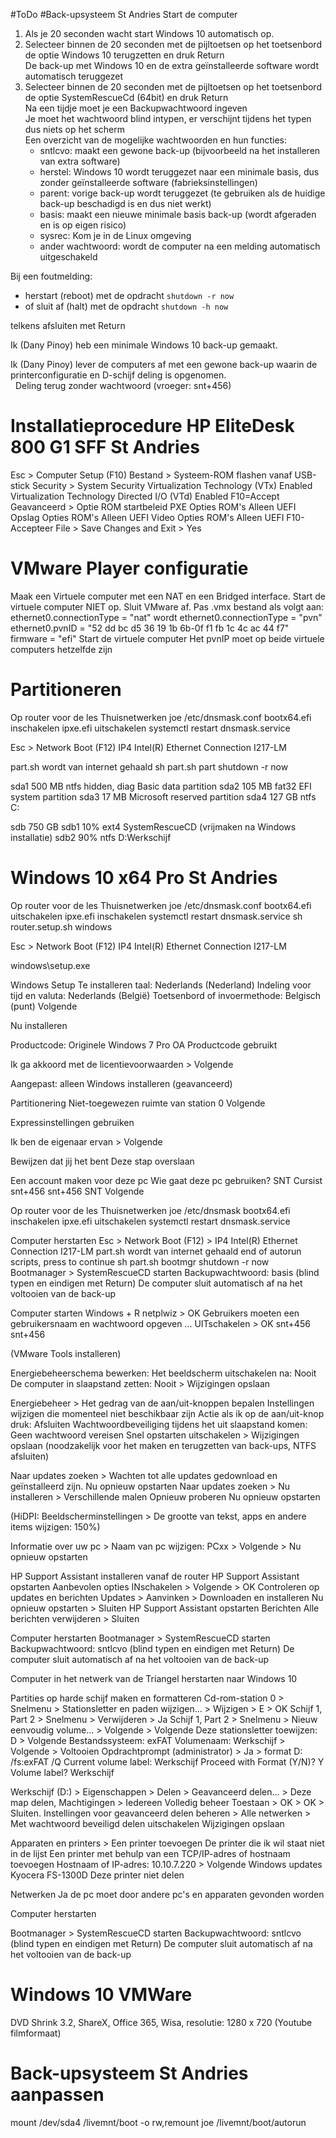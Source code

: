 #ToDo
#Back-upsysteem St Andries
Start de computer

1. Als je 20 seconden wacht start Windows 10 automatisch op.
2. Selecteer binnen de 20 seconden met de pijltoetsen op het toetsenbord de optie Windows 10 terugzetten en druk Return</br>
De back-up met Windows 10 en de extra geïnstalleerde software wordt automatisch teruggezet
3. Selecteer binnen de 20 seconden met de pijltoetsen op het toetsenbord de optie SystemRescueCd (64bit) en druk Return</br>
  Na een tijdje moet je een Backupwachtwoord ingeven</br>
  Je moet het wachtwoord blind intypen, er verschijnt tijdens het typen dus niets op het scherm</br>
  Een overzicht van de mogelijke wachtwoorden en hun functies:
    * sntlcvo: maakt een gewone back-up (bijvoorbeeld na het installeren van extra software)
    * herstel: Windows 10 wordt teruggezet naar een minimale basis, dus zonder geïnstalleerde software (fabrieksinstellingen)
    * parent: vorige back-up wordt teruggezet (te gebruiken als de huidige back-up beschadigd is en dus niet werkt)
    * basis: maakt een nieuwe minimale basis back-up (wordt afgeraden en is op eigen risico)
    * sysrec: Kom je in de Linux omgeving
    * ander wachtwoord: wordt de computer na een melding automatisch uitgeschakeld

Bij een foutmelding:
  * herstart (reboot) met de opdracht
    `shutdown -r now`
  * of sluit af (halt) met de opdracht
    `shutdown -h now`

  telkens afsluiten met Return
    
Ik (Dany Pinoy) heb een minimale Windows 10 back-up gemaakt.

Ik (Dany Pinoy) lever de computers af met een gewone back-up waarin de printerconfiguratie en D-schijf deling is opgenomen.</br>
&nbsp;&nbsp;Deling terug zonder wachtwoord (vroeger: snt+456)

# Installatieprocedure HP EliteDesk 800 G1 SFF St Andries
Esc > Computer Setup (F10)
Bestand > Systeem-ROM flashen
  vanaf USB-stick
Security > System Security
  Virtualization Technology (VTx) Enabled
  Virtualization Technology Directed I/O (VTd) Enabled
  F10=Accept
Geavanceerd > Optie ROM startbeleid
  PXE Opties ROM's Alleen UEFI
  Opslag Opties ROM's Alleen UEFI
  Video Opties ROM's Alleen UEFI
  F10-Accepteer
File > Save Changes and Exit > Yes

VMware Player configuratie
==========================
Maak een Virtuele computer met een NAT en een Bridged interface.
Start de virtuele computer NIET op.
Sluit VMware af.
Pas .vmx bestand als volgt aan:
  ethernet0.connectionType = "nat"
wordt
  ethernet0.connectionType = "pvn"
  ethernet0.pvnID = "52 dd bc d5 36 19 1b 6b-0f f1 fb 1c 4c ac 44 f7"
firmware = "efi"
Start de virtuele computer
Het pvnIP moet op beide virtuele computers hetzelfde zijn

Partitioneren
=============
Op router voor de les Thuisnetwerken
  joe /etc/dnsmask.conf
    bootx64.efi inschakelen
    ipxe.efi uitschakelen
  systemctl restart dnsmask.service

Esc > Network Boot (F12)
  IP4 Intel(R) Ethernet Connection I217-LM

  part.sh wordt van internet gehaald
  sh part.sh part
  shutdown -r now

sda1	500 MB	ntfs    hidden, diag            Basic data partition
sda2	105 MB	fat32	EFI system partition
sda3	17 MB		Microsoft reserved partition
sda4    127 GB  ntfs    C:

sdb	750 GB
sdb1	10%	ext4	SystemRescueCD	(vrijmaken na Windows installatie)
sdb2	90%	ntfs	D:Werkschijf	

Windows 10 x64 Pro St Andries
=============================
Op router voor de les Thuisnetwerken
  joe /etc/dnsmask.conf
    bootx64.efi uitschakelen
    ipxe.efi inschakelen
  systemctl restart dnsmask.service
  sh router.setup.sh windows

Esc > Network Boot (F12)
  IP4 Intel(R) Ethernet Connection I217-LM

windows\setup.exe

Windows Setup
  Te installeren taal: Nederlands (Nederland)
  Indeling voor tijd en valuta: Nederlands (België)
  Toetsenbord of invoermethode: Belgisch (punt)
  Volgende
  
  Nu installeren
  
  Productcode: Originele Windows 7 Pro OA Productcode gebruikt
  
  Ik ga akkoord met de licentievoorwaarden > Volgende
  
  Aangepast: alleen Windows installeren (geavanceerd)
  
Partitionering
  Niet-toegewezen ruimte van station 0
    Volgende

Expressinstellingen gebruiken

Ik ben de eigenaar ervan > Volgende

Bewijzen dat jij het bent
  Deze stap overslaan
					      
Een account maken voor deze pc
  Wie gaat deze pc gebruiken? SNT Cursist
  snt+456
  snt+456
  SNT
  Volgende

Op router voor de les Thuisnetwerken
  joe /etc/dnsmask
    bootx64.efi inschakelen
    ipxe.efi uitschakelen
  systemctl restart dnsmask.service

Computer herstarten
Esc > Network Boot (F12) > IP4 Intel(R) Ethernet Connection I217-LM
  part.sh wordt van internet gehaald
  end of autorun scripts, press <Enter> to continue
  sh part.sh bootmgr
  shutdown -r now
Bootmanager > SystemRescueCD starten
  Backupwachtwoord: basis (blind typen en eindigen met Return)
  De computer sluit automatisch af na het voltooien van de back-up

Computer starten
Windows + R
  netplwiz > OK
  Gebruikers moeten een gebruikersnaam en wachtwoord opgeven ... UITschakelen > OK
  snt+456
  snt+456

(VMware Tools installeren)
  
Energiebeheerschema bewerken: 
  Het beeldscherm uitschakelen na: Nooit
  De computer in slaapstand zetten: Nooit > Wijzigingen opslaan

Energiebeheer > Het gedrag van de aan/uit-knoppen bepalen
  Instellingen wijzigen die momenteel niet beschikbaar zijn
  Actie als ik op de aan/uit-knop druk: Afsluiten
  Wachtwoordbeveiliging tijdens het uit slaapstand komen: Geen wachtwoord vereisen
  Snel opstarten uitschakelen > Wijzigingen opslaan (noodzakelijk voor het maken en terugzetten van back-ups, NTFS afsluiten)

Naar updates zoeken > Wachten tot alle updates gedownload en geïnstalleerd zijn.
  Nu opnieuw opstarten
Naar updates zoeken > Nu installeren > Verschillende malen Opnieuw proberen
  Nu opnieuw opstarten
  
(HiDPI: Beeldscherminstellingen > De grootte van tekst, apps en andere items wijzigen: 150%)

Informatie over uw pc > Naam van pc wijzigen: PCxx > Volgende > Nu opnieuw opstarten

HP Support Assistant installeren vanaf de router
HP Support Assistant opstarten
  Aanbevolen opties INschakelen > Volgende > OK
  Controleren op updates en berichten
  Updates > Aanvinken > Downloaden en installeren
  Nu opnieuw opstarten > Sluiten
HP Support Assistant opstarten
  Berichten
    Alle berichten verwijderen > Sluiten

Computer herstarten
Bootmanager > SystemRescueCD starten
  Backupwachtwoord: sntlcvo (blind typen en eindigen met Return)
  De computer sluit automatisch af na het voltooien van de back-up

Computer in het netwerk van de Triangel herstarten naar Windows 10

Partities op harde schijf maken en formatteren
	Cd-rom-station 0 > Snelmenu > Stationsletter en paden wijzigen... > Wijzigen > E > OK
	Schijf 1, Part 2 > Snelmenu > Verwijderen > Ja
	Schijf 1, Part 2 > Snelmenu > Nieuw eenvoudig volume... > Volgende > Volgende
		Deze stationsletter toewijzen: D > Volgende
		Bestandssysteem: exFAT
		Volumenaam: Werkschijf > Volgende > Voltooien
Opdrachtprompt (administrator) > Ja > format D: /fs:exFAT /Q
  Current volume label: Werkschijf
  Proceed with Format (Y/N)? Y
  Volume label? Werkschijf
  
Werkschijf (D:) > Eigenschappen > Delen > Geavanceerd delen... > Deze map delen, Machtigingen > Iedereen Volledig beheer Toestaan > OK > OK > Sluiten.
Instellingen voor geavanceerd delen beheren > Alle netwerken > Met wachtwoord beveiligd delen uitschakelen
  Wijzigingen opslaan

Apparaten en printers > Een printer toevoegen
  De printer die ik wil staat niet in de lijst
  Een printer met behulp van een TCP/IP-adres of hostnaam toevoegen
  Hostnaam of IP-adres: 10.10.7.220 > Volgende
  Windows updates
  Kyocera FS-1300D
  Deze printer niet delen

Netwerken
  Ja de pc moet door andere pc's en apparaten gevonden worden

Computer herstarten

Bootmanager > SystemRescueCD starten
  Backupwachtwoord: sntlcvo (blind typen en eindigen met Return)
  De computer sluit automatisch af na het voltooien van de back-up

Windows 10 VMWare
=================
DVD Shrink 3.2, ShareX, Office 365, Wisa, resolutie: 1280 x 720 (Youtube filmformaat)

Back-upsysteem St Andries aanpassen
===================================
mount /dev/sda4 /livemnt/boot -o rw,remount
joe /livemnt/boot/autorun
